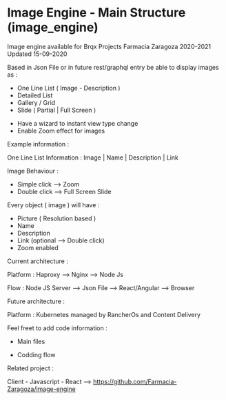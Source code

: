 # Image Engine - Main Structure (image_engine)
Image engine available for Brqx Projects
Farmacia Zaragoza 2020-2021
Updated 15-09-2020

Based in Json File or in future rest/graphql entry be able to display images as : 

- One Line List ( Image - Description ) 
- Detailed List
- Gallery / Grid
- Slide ( Partial | Full Screen ) 

+ Have a wizard to instant view type change
+ Enable Zoom effect for images

Example information : 

One Line List Information : Image | Name | Description | Link

Image Behaviour : 

- Simple click --> Zoom
- Double click --> Full Screen Slide

Every object ( image ) will have : 

- Picture ( Resolution based ) 
- Name
- Description
- Link (optional --> Double click)
- Zoom enabled 

Current architecture : 

Platform : Haproxy --> Nginx --> Node Js

Flow     : Node JS Server --> Json File --> React/Angular --> Browser

Future architecture  : 

Platform : Kubernetes managed by RancherOs and Content Delivery


Feel freet to add code information :

+ Main files


+ Codding flow


Related project : 

Client - Javascript - React -->  https://github.com/Farmacia-Zaragoza/image-engine 




